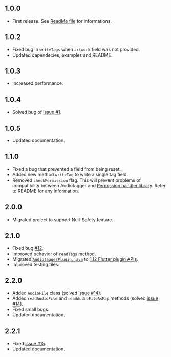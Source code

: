 ## 1.0.0

* First release. See [ReadMe file](README.md) for informations.

## 1.0.2

* Fixed bug in `writeTags` when `artwork` field was not provided.
* Updated dependecies, examples and README.

## 1.0.3

* Increased performance.

## 1.0.4

* Solved bug of [issue #1](https://github.com/Samurai016/Audiotagger/issues/1).

## 1.0.5

* Updated documentation.

## 1.1.0

* Fixed a bug that prevented a field from being reset.
* Added new method `writeTag` to write a single tag field.
* Removed `checkPermission` flag. This will prevent problems of compatibility between Audiotagger and [Permission handler library](https://pub.dev/packages/permission_handler).
Refer to README for any information. 

## 2.0.0

* Migrated project to support Null-Safety feature.

## 2.1.0

* Fixed bug [#12](https://github.com/Samurai016/Audiotagger/issues/12).
* Improved behavior of `readTags` method.
* Migrated [`AudiotaggerPlugin.java`](https://github.com/Samurai016/Audiotagger/blob/master/android/src/main/java/com/nicolorebaioli/audiotagger/AudiotaggerPlugin.java) to [1.12 Flutter plugin APIs](https://flutter.dev/docs/development/packages-and-plugins/plugin-api-migration).
* Improved testing files.

## 2.2.0

* Added `AudioFile` class (solved [issue #14](https://github.com/Samurai016/Audiotagger/issues/14)).
* Added `readAudioFile` and `readAudioFileAsMap` methods (solved [issue #14](https://github.com/Samurai016/Audiotagger/issues/14)).
* Fixed small bugs.
* Updated documentation.

## 2.2.1

* Fixed [issue #15](https://github.com/Samurai016/Audiotagger/issues/15).
* Updated documentation.